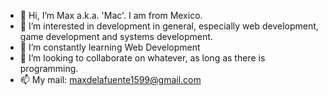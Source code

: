 - 👋 Hi, I’m Max a.k.a. 'Mac'. I am from Mexico.
- 👀 I’m interested in development in general, especially web development, game development and systems development. 
- 🌱 I’m constantly learning Web Development
- 💞️ I’m looking to collaborate on whatever, as long as there is programming. 
- 📫 My mail: maxdelafuente1599@gmail.com


